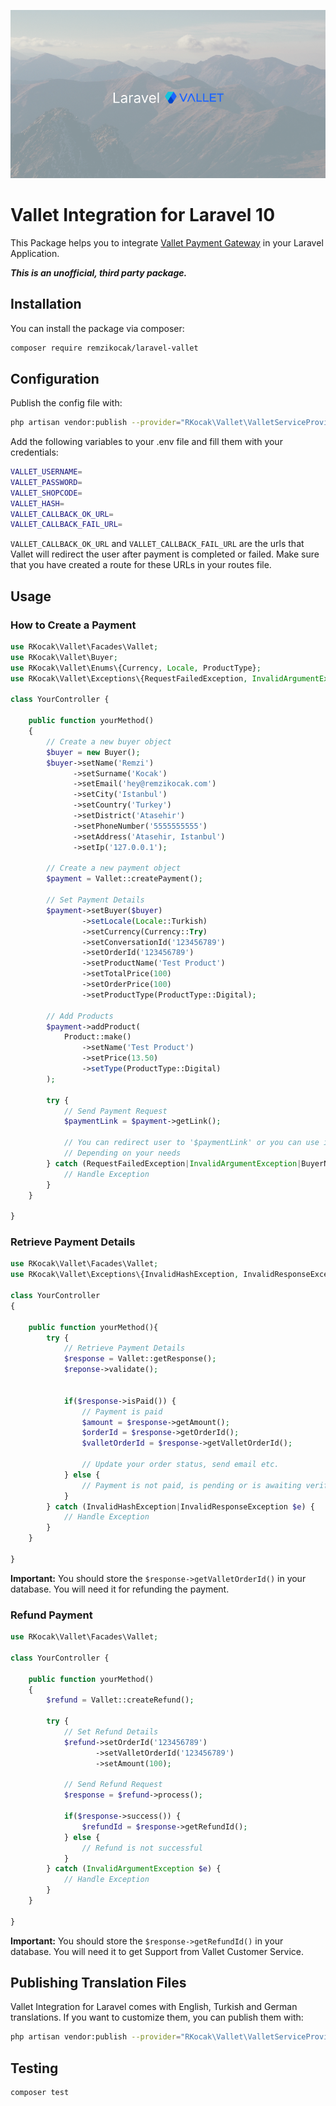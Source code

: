 <p align="center"><img src="/laravel-vallet.png" alt="Laravel Options"></p>

# Vallet Integration for Laravel 10

This Package helps you to integrate [Vallet Payment Gateway](https://vallet.com.tr) in your Laravel Application.

***This is an unofficial, third party package.***
## Installation

You can install the package via composer:

```bash
composer require remzikocak/laravel-vallet
```

## Configuration

Publish the config file with:

```bash
php artisan vendor:publish --provider="RKocak\Vallet\ValletServiceProvider" --tag="config"
```

Add the following variables to your .env file and fill them with your credentials:

```bash
VALLET_USERNAME=
VALLET_PASSWORD=
VALLET_SHOPCODE=
VALLET_HASH=
VALLET_CALLBACK_OK_URL=
VALLET_CALLBACK_FAIL_URL=
```

``VALLET_CALLBACK_OK_URL`` and ``VALLET_CALLBACK_FAIL_URL`` are the urls that Vallet will redirect the user after payment is completed or failed.
Make sure that you have created a route for these URLs in your routes file.


## Usage

### How to Create a Payment

```php
use RKocak\Vallet\Facades\Vallet;
use RKocak\Vallet\Buyer;
use RKocak\Vallet\Enums\{Currency, Locale, ProductType};
use RKocak\Vallet\Exceptions\{RequestFailedException, InvalidArgumentException, BuyerNotSetException, LocaleNotSetException, CurrencyNotSetException};

class YourController {

    public function yourMethod()
    {
        // Create a new buyer object
        $buyer = new Buyer();
        $buyer->setName('Remzi')
              ->setSurname('Kocak')
              ->setEmail('hey@remzikocak.com')
              ->setCity('Istanbul')
              ->setCountry('Turkey')
              ->setDistrict('Atasehir')
              ->setPhoneNumber('5555555555')
              ->setAddress('Atasehir, Istanbul')
              ->setIp('127.0.0.1');
        
        // Create a new payment object
        $payment = Vallet::createPayment();
        
        // Set Payment Details
        $payment->setBuyer($buyer)
                ->setLocale(Locale::Turkish)
                ->setCurrency(Currency::Try)
                ->setConversationId('123456789')
                ->setOrderId('123456789')
                ->setProductName('Test Product')
                ->setTotalPrice(100)
                ->setOrderPrice(100)
                ->setProductType(ProductType::Digital);
                
        // Add Products
        $payment->addProduct(
            Product::make()
                ->setName('Test Product')
                ->setPrice(13.50)
                ->setType(ProductType::Digital)
        );
        
        try {
            // Send Payment Request
            $paymentLink = $payment->getLink();
            
            // You can redirect user to '$paymentLink' or you can use it as a href in your button
            // Depending on your needs
        } catch (RequestFailedException|InvalidArgumentException|BuyerNotSetException|LocaleNotSetException|CurrencyNotSetException $e) {
            // Handle Exception
        }    
    }

}
```

### Retrieve Payment Details

```php
use RKocak\Vallet\Facades\Vallet;
use RKocak\Vallet\Exceptions\{InvalidHashException, InvalidResponseException};

class YourController
{

    public function yourMethod(){
        try {
            // Retrieve Payment Details
            $response = Vallet::getResponse();
            $reponse->validate();
            
            
            if($response->isPaid()) {
                // Payment is paid
                $amount = $response->getAmount();
                $orderId = $response->getOrderId();
                $valletOrderId = $response->getValletOrderId();
                
                // Update your order status, send email etc.
            } else {
                // Payment is not paid, is pending or is awaiting verification
            }
        } catch (InvalidHashException|InvalidResponseException $e) {
            // Handle Exception
        }
    }

}
```

**Important:** You should store the ``$response->getValletOrderId()`` in your database. You will need it for refunding the payment.

### Refund Payment

```php
use RKocak\Vallet\Facades\Vallet;

class YourController {

    public function yourMethod()
    {
        $refund = Vallet::createRefund();

        try {
            // Set Refund Details
            $refund->setOrderId('123456789')
                   ->setValletOrderId('123456789')
                   ->setAmount(100);
            
            // Send Refund Request
            $response = $refund->process();
            
            if($response->success()) {
                $refundId = $response->getRefundId();
            } else {
                // Refund is not successful
            }
        } catch (InvalidArgumentException $e) {
            // Handle Exception
        }
    }

}
```

**Important:** You should store the ``$response->getRefundId()`` in your database. You will need it to get Support from Vallet Customer Service.


## Publishing Translation Files

Vallet Integration for Laravel comes with English, Turkish and German translations. If you want to customize them, you can publish them with:

```bash
php artisan vendor:publish --provider="RKocak\Vallet\ValletServiceProvider" --tag="lang"
```

## Testing

```bash
composer test
```